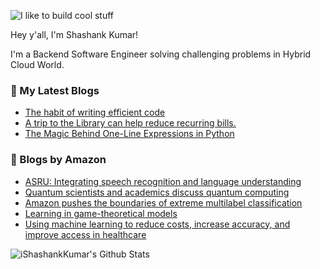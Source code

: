 ![I like to build cool stuff](https://res.cloudinary.com/dt8g3rhcy/image/upload/v1595929574/i_like_to_build_cool_shit._1_nzbwjh.png)

Hey y'all, I'm Shashank Kumar! 

I'm a Backend Software Engineer solving challenging problems in Hybrid Cloud World.

### 📕 My Latest Blogs
<!-- BLOG-POST-LIST:START -->
- [The habit of writing efficient code](https://medium.com/@ishashankkumar/the-habit-of-writing-efficient-code-153b05f04269?source=rss-d24dda280d5f------2)
- [A trip to the Library can help reduce recurring bills.](https://medium.com/swlh/a-trip-to-the-library-can-help-reduce-recurring-bills-23bca495cdf5?source=rss-d24dda280d5f------2)
- [The Magic Behind One-Line Expressions in Python](https://medium.com/swlh/the-magic-behind-one-line-expressions-in-python-816c10180c5c?source=rss-d24dda280d5f------2)
<!-- BLOG-POST-LIST:END -->

### 📕 Blogs by Amazon
<!-- AMAZON-BLOG-POST-LIST:START -->
- [ASRU: Integrating speech recognition and language understanding](https://www.amazon.science/blog/asru-integrating-speech-recognition-and-language-understanding)
- [Quantum scientists and academics discuss quantum computing](https://www.amazon.science/videos-webinars/amazon-quantum-scientists-and-academics-discuss-the-challenge-and-the-promise-of-quantum-computing)
- [Amazon pushes the boundaries of extreme multilabel classification](https://www.amazon.science/blog/neurips-2021-amazon-pushes-the-boundaries-of-extreme-multilabel-classification)
- [Learning in game-theoretical models](https://www.amazon.science/research-awards/success-stories/learning-in-game-theoretical-models)
- [Using machine learning to reduce costs, increase accuracy, and improve access in healthcare](https://www.amazon.science/research-awards/success-stories/using-machine-learning-to-reduce-costs-increase-accuracy-and-improve-access-in-healthcare)
<!-- AMAZON-BLOG-POST-LIST:END -->



<img align="center" alt="iShashankKumar's Github Stats" src="https://github-readme-stats.vercel.app/api?username=ishashankkumar&show_icons=true&hide_border=true" />
